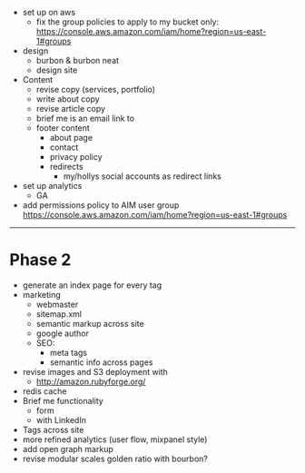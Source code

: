 * set up on aws
	- fix the group policies to apply to my bucket only: https://console.aws.amazon.com/iam/home?region=us-east-1#groups
* design
	- burbon & burbon neat
  - design site
* Content
  - revise copy (services, portfolio)
  - write about copy
  - revise article copy
  - brief me is an email link to
  - footer content
	  - about page
	  - contact
	  - privacy policy
	  - redirects
	  	- my/hollys social accounts as redirect links
* set up analytics
  - GA
* add permissions policy to AIM user group https://console.aws.amazon.com/iam/home?region=us-east-1#groups
***

# Phase 2

* generate an index page for every tag
* marketing
	- webmaster
	- sitemap.xml
	- semantic markup across site
	- google author
	- SEO:
		* meta tags
		* semantic info across pages
* revise images and S3 deployment with
	- http://amazon.rubyforge.org/
* redis cache
* Brief me functionality
	- form
	- with LinkedIn
* Tags across site
* more refined analytics (user flow, mixpanel style)
* add open graph markup
* revise modular scales golden ratio with bourbon?